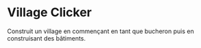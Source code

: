 # Village Clicker
Construit un village en commençant en tant que bucheron puis en construisant des bâtiments.